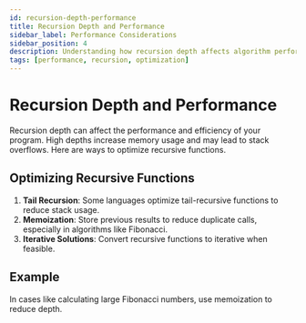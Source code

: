 ```yaml
---
id: recursion-depth-performance
title: Recursion Depth and Performance
sidebar_label: Performance Considerations
sidebar_position: 4
description: Understanding how recursion depth affects algorithm performance.
tags: [performance, recursion, optimization]
---
```



# Recursion Depth and Performance

Recursion depth can affect the performance and efficiency of your program. High depths increase memory usage and may lead to stack overflows. Here are ways to optimize recursive functions.

## Optimizing Recursive Functions
1. **Tail Recursion**: Some languages optimize tail-recursive functions to reduce stack usage.
2. **Memoization**: Store previous results to reduce duplicate calls, especially in algorithms like Fibonacci.
3. **Iterative Solutions**: Convert recursive functions to iterative when feasible.

## Example
In cases like calculating large Fibonacci numbers, use memoization to reduce depth.
